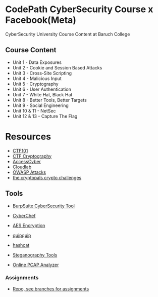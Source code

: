 # CodePath CyberSecurity Course x Facebook(Meta)
CyberSecurity University Course Content at Baruch College

## Course Content 
* Unit 1 - Data Exposures
* Unit 2 - Cookie and Session Based Attacks
* Unit 3 - Cross-Site Scripting
* Unit 4 - Malicious Input
* Unit 5 - Cryptography
* Unit 6 - User Authentication
* Unit 7 - White Hat, Black Hat
* Unit 8 - Better Tools, Better Targets
* Unit 9 - Social Engineering
* Unit 10 & 11 - NetSec
* Unit 12 & 13 - Capture The Flag

# Resources
- [CTF101](https://ctf101.org/)
- [CTF Cryptography](https://ctf101.org/cryptography/overview/)
- [AccessCyber](https://www.accesscyber.org/resources/)
- [Cloudlab](https://cloudlab.us/)
- [OWASP Attacks](https://owasp.org/www-community/attacks/)
- [the cryptopals crypto challenges](https://cryptopals.com/)

## Tools

* [BurpSuite CyberSecurity Tool](https://portswigger.net/burp)
* [CyberChef](https://gchq.github.io/CyberChef/)
* [AES Encryption](https://aesencryption.net/)
* [quipquip](https://quipqiup.com/)
* [hashcat](https://hashcat.net/hashcat/)

* [Steganography Tools](https://futureboy.us/stegano/)
* [Online PCAP Analyzer](https://apackets.com/)

### Assignments

- [Repo, see branches for assignments](https://github.com/topgyalgurung/cyberhw)